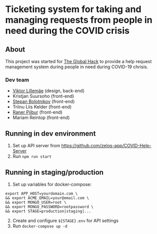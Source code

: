 # Ticketing system for taking and managing requests from people in need during the COVID crisis

## About

This project was started for [The Global Hack](https://theglobalhack.com/) to provide a help request management system during people in need during COVID-19 chrisis.

### Dev team

* [Viktor Lillemäe](https://www.linkedin.com/in/viktor-lillemae/) (design, back-end)
* Kristjan Suursoho (front-end)
* [Stepan Bolotnikov](https://github.com/Stopa) (front-end)
* Triinu Liis Kelder (front-end)
* [Raner Piibur](https://www.linkedin.com/in/raner-piibur-712858b2/) (front-end)
* Mariam Reintop (front-end)

## Running in dev environment

1. Set up API server from https://github.com/zelos-app/COVID-Help-Server
2. Run `npm run start`

## Running in staging/production

1. Set up variables for docker-compose:
```
export APP_HOST=yourdomain.com \
&& export ACME_EMAIL=your@email.com \
&& export MONGO_USER=root \
&& export MONGO_PASSWORD=rootpassword \
&& export STAGE=production|staging|...
```
2. Create and configure `${STAGE}.env` for API settings
3. Run `docker-compose up -d`
